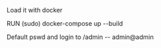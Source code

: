 Load it with docker

RUN (sudo) docker-compose up --build 

Default pswd and login to /admin -- admin@admin

